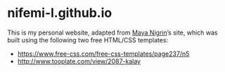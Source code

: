 # nifemi-l.github.io

This is my personal website, adapted from [Maya Nigrin](https://github.com/mayigrin)’s site, which was built using the following two free HTML/CSS templates:
  - https://www.free-css.com/free-css-templates/page237/n5  
  - http://www.tooplate.com/view/2087-kalay
